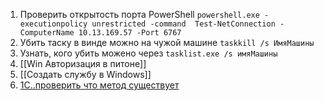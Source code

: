 1. Проверить открытость порта PowerShell `powershell.exe -executionpolicy unrestricted -command  Test-NetConnection -ComputerName 10.13.169.57 -Port 6767`
2. Убить таску в винде можно на чужой машине `taskkill /s ИмяМашины`
3. Узнать, кого убить можено через `tasklist.exe /s имяМашины`
4. [[Win Авторизация в питоне]]
5. [[Создать службу в Windows]]
6. [1С..проверить что метод существует](1С..проверить%20что%20метод%20существует.md)
